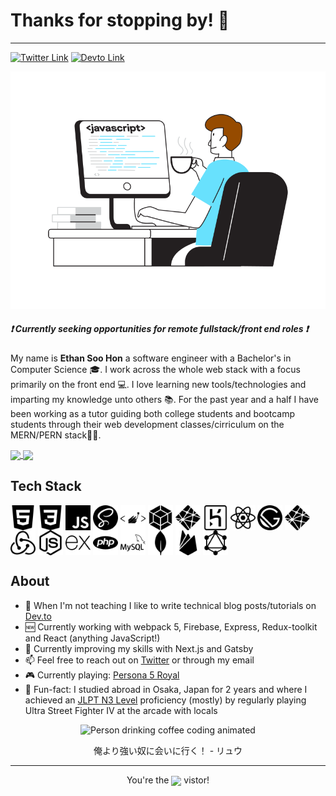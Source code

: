 # Thanks for stopping by! 👋

---
[![Twitter Link](https://img.shields.io/badge/Chat-twitter-blue?logo=twitter&style=for-the-badge)](https://twitter.com/ArrayLikeObj) [![Devto Link](https://img.shields.io/badge/Blog-Devto-black?logo=dev.to&style=for-the-badge)](https://twitter.com/ArrayLikeObj) 


<p align="center">
  <img src="intro.svg" alt="Person drinking coffee coding animated">
</p>

##### ❗ Currently seeking opportunities for remote fullstack/front end roles ❗

My name is **Ethan Soo Hon** a software engineer with a Bachelor's in Computer Science 🎓. I work across the whole web stack with a focus primarily on the front end 💻. I love learning new tools/technologies and imparting my knowledge unto others 📚. For the past year and a half I have been working as a tutor guiding both college students and bootcamp students through their web development classes/cirriculum on the MERN/PERN stack👨‍🏫.
<p float="left">
  <a align="left" href="https://github.com/anuraghazra/github-readme-stats">
    <img  align="center" src="https://github-readme-stats.vercel.app/api?username=ethanny2&count_private=true&show_icons=true&theme=merko" />
  </a>
  <a align="right" href="http://www.varsitytutors.com/tutors/878737786/">
    <img width="230" align="center" src="https://i.gyazo.com/831ee394f6c42910f974f32ae476d7fd.png" />
  </a>
</p>

## Tech Stack
  <img width="40" align="center" src="html5.svg" />
  <img width="40" align="center" src="css3.svg" />
  <img width="40" align="center" src="javascript.svg" />
  <img width="40" align="center" src="sass.svg" />
  <img width="40" align="center" src="styled-components.svg" />
  <img width="40" align="center" src="webpack.svg" />
  <img width="40" align="center" src="netlify.svg" />
  <img width="40" align="center" src="heroku.svg" />
  <img width="40" align="center" src="react.svg" />
  <img width="40" align="center" src="gatsby.svg" />
  <img width="40" align="center" src="netlify.svg" />
  <img width="40" align="center" src="redux.svg" />
  <img width="40" align="center" src="node-dot-js.svg" />
  <img width="40" align="center" src="express.svg" />
  <img width="40" align="center" src="php.svg" />
  <img width="40" align="center" src="mysql.svg" />
  <img width="40" align="center" src="mongodb.svg" />
  <img width="40" align="center" src="firebase.svg" />
  <img width="40" align="center" src="graphql.svg" />


## About

- 📝 When I'm not teaching I like to write technical blog posts/tutorials on [Dev.to](https://dev.to/ethanny2)
- 🆕 Currently working with webpack 5, Firebase, Express, Redux-toolkit and React (anything JavaScript!)
- 🔰 Currently improving my skills with Next.js and Gatsby
- 📫 Feel free to reach out on [Twitter](https://twitter.com/ArrayLikeObj) or through my email
- 🎮 Currently playing: [Persona 5 Royal](https://atlus.com/p5r/)
- 🗾 Fun-fact: I studied abroad in Osaka, Japan for 2 years and where I achieved an [JLPT N3 Level](https://www.jlpt.jp/e/about/levelsummary.html) proficiency (mostly) by regularly playing Ultra Street Fighter IV at the arcade with locals
<p align="center">
  <img width="80" height="80" src="https://thumbs.gfycat.com/DefinitiveTediousHoatzin-size_restricted.gif" alt="Person drinking coffee coding animated">
</p>
<p align="center">
  俺より強い奴に会いに行く！ - リュウ
</p>

----
<p align="center" >
 You're the 
 <img width="200" align="center" src="https://profile-counter.glitch.me/ethanny2/count.svg" />
 vistor!
</p>
